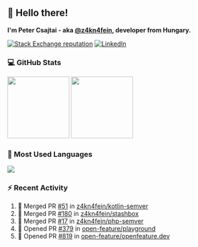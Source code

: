 ## 👋 Hello there!

**I'm Peter Csajtai - aka [@z4kn4fein](https://github.com/z4kn4fein), developer from Hungary.**

[![Stack Exchange reputation](https://img.shields.io/stackexchange/stackoverflow/r/8700582?color=orange&label=reputation&logo=stackoverflow&style=for-the-badge)](https://stackoverflow.com/users/8700582)
[![LinkedIn](https://img.shields.io/badge/linkedin-%230077B5.svg?style=for-the-badge&logo=linkedin&logoColor=white)](https://www.linkedin.com/in/csajtai-p%C3%A9ter-45395341/)

### 💻 GitHub Stats

<div>
  <img height="140px" src="https://github-readme-stats-pcsajtai.vercel.app/api?username=z4kn4fein&show_icons=true&hide_border=true&count_private=true&custom_title=Stats&theme=dracula&line_height=24&hide_title=true">
  <img height="140px" src="https://streak-stats.demolab.com?user=z4kn4fein&theme=dracula&hide_border=true">
  
</div>

### :toolbox: Most Used Languages

<img src="https://github-readme-stats-pcsajtai.vercel.app/api/top-langs/?username=z4kn4fein&theme=dracula&hide_border=true&layout=compact&langs_count=8&hide_title=true">

### :zap: Recent Activity

<!--START_SECTION:activity-->
1. 🎉 Merged PR [#51](https://github.com/z4kn4fein/kotlin-semver/pull/51) in [z4kn4fein/kotlin-semver](https://github.com/z4kn4fein/kotlin-semver)
2. 🎉 Merged PR [#180](https://github.com/z4kn4fein/stashbox/pull/180) in [z4kn4fein/stashbox](https://github.com/z4kn4fein/stashbox)
3. 🎉 Merged PR [#17](https://github.com/z4kn4fein/php-semver/pull/17) in [z4kn4fein/php-semver](https://github.com/z4kn4fein/php-semver)
4. 💪 Opened PR [#379](https://github.com/open-feature/playground/pull/379) in [open-feature/playground](https://github.com/open-feature/playground)
5. 💪 Opened PR [#819](https://github.com/open-feature/openfeature.dev/pull/819) in [open-feature/openfeature.dev](https://github.com/open-feature/openfeature.dev)
<!--END_SECTION:activity-->
